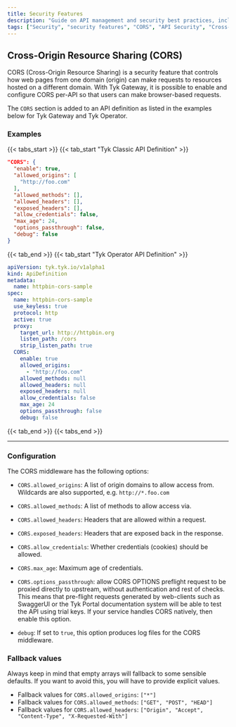 ```yaml
---
title: Security Features
description: "Guide on API management and security best practices, including authentication, authorization, resource protection, governance, and OWASP threat mitigation with Tyk."
tags: ["Security", "security features", "CORS", "API Security", "Cross-Origin Resource Sharing", "Security", "Configuration"]
---
```


## Cross-Origin Resource Sharing (CORS)

CORS (Cross-Origin Resource Sharing) is a security feature that controls how web pages from one domain (origin) can make requests to resources hosted on a different domain. With Tyk Gateway, it is possible to enable and configure CORS per-API so that users can make browser-based requests.

The `CORS` section is added to an API definition as listed in the examples below for Tyk Gateway and Tyk Operator.

### Examples

{{< tabs_start >}}
{{< tab_start "Tyk Classic API Definition" >}}
```json
"CORS": {
  "enable": true,
  "allowed_origins": [
    "http://foo.com"
  ],
  "allowed_methods": [],
  "allowed_headers": [],
  "exposed_headers": [],
  "allow_credentials": false,
  "max_age": 24,
  "options_passthrough": false,
  "debug": false
}
```
{{< tab_end >}}
{{< tab_start "Tyk Operator API Definition" >}}
```yaml {linenos=true, linenostart=1, hl_lines=["14-24"]}
apiVersion: tyk.tyk.io/v1alpha1
kind: ApiDefinition
metadata:
  name: httpbin-cors-sample
spec:
  name: httpbin-cors-sample
  use_keyless: true
  protocol: http
  active: true
  proxy:
    target_url: http://httpbin.org
    listen_path: /cors
    strip_listen_path: true
  CORS:
    enable: true
    allowed_origins:
      - "http://foo.com"
    allowed_methods: null
    allowed_headers: null
    exposed_headers: null
    allow_credentials: false
    max_age: 24
    options_passthrough: false
    debug: false
```
{{< tab_end >}}
{{< tabs_end >}}

---

### Configuration

The CORS middleware has the following options:

* `CORS.allowed_origins`: A list of origin domains to allow access from. Wildcards are also supported, e.g. `http://*.foo.com`

* `CORS.allowed_methods`: A list of methods to allow access via.

* `CORS.allowed_headers`: Headers that are allowed within a request.

* `CORS.exposed_headers`: Headers that are exposed back in the response.

* `CORS.allow_credentials`: Whether credentials (cookies) should be allowed.

* `CORS.max_age`: Maximum age of credentials.

* `CORS.options_passthrough`: allow CORS OPTIONS preflight request to be proxied directly to upstream, without authentication and rest of checks. This means that pre-flight requests generated by web-clients such as SwaggerUI or 
the Tyk Portal documentation system will be able to test the API using trial keys. If your service handles CORS natively, then enable this option.

* `debug`: If set to `true`, this option produces log files for the CORS middleware.

### Fallback values

Always keep in mind that empty arrays will fallback to some sensible defaults. If you want to avoid this, you will have to provide explicit values.
 * Fallback values for `CORS.allowed_origins`: `["*"]`
 * Fallback values for `CORS.allowed_methods`: `["GET", "POST", "HEAD"]`
 * Fallback values for `CORS.allowed_headers`: `["Origin", "Accept", "Content-Type", "X-Requested-With"]`

